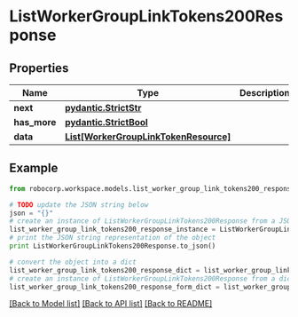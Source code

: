 # ListWorkerGroupLinkTokens200Response


## Properties
Name | Type | Description | Notes
------------ | ------------- | ------------- | -------------
**next** | [**pydantic.StrictStr**](Next.md) |  | 
**has_more** | [**pydantic.StrictBool**](HasMore.md) |  | 
**data** | [**List[WorkerGroupLinkTokenResource]**](WorkerGroupLinkTokenResource.md) |  | 

## Example

```python
from robocorp.workspace.models.list_worker_group_link_tokens200_response import ListWorkerGroupLinkTokens200Response

# TODO update the JSON string below
json = "{}"
# create an instance of ListWorkerGroupLinkTokens200Response from a JSON string
list_worker_group_link_tokens200_response_instance = ListWorkerGroupLinkTokens200Response.from_json(json)
# print the JSON string representation of the object
print ListWorkerGroupLinkTokens200Response.to_json()

# convert the object into a dict
list_worker_group_link_tokens200_response_dict = list_worker_group_link_tokens200_response_instance.to_dict()
# create an instance of ListWorkerGroupLinkTokens200Response from a dict
list_worker_group_link_tokens200_response_form_dict = list_worker_group_link_tokens200_response.from_dict(list_worker_group_link_tokens200_response_dict)
```
[[Back to Model list]](../README.md#documentation-for-models) [[Back to API list]](../README.md#documentation-for-api-endpoints) [[Back to README]](../README.md)


